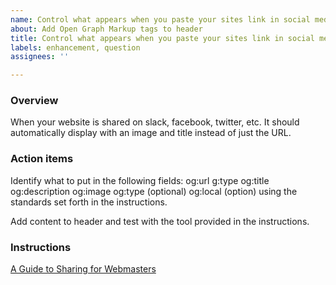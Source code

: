 ```yaml
---
name: Control what appears when you paste your sites link in social media sites
about: Add Open Graph Markup tags to header
title: Control what appears when you paste your sites link in social media sites
labels: enhancement, question
assignees: ''

---
```


### Overview

When your website is shared on slack, facebook, twitter, etc. It should automatically display with an image and title instead of just the URL.

### Action items

Identify what to put in the following fields:
og:url
g:type
og:title
og:description
og:image
og:type (optional)
og:local (option)
using the standards set forth in the instructions.

Add content to header and test with the tool provided in the instructions.

### Instructions

[A Guide to Sharing for Webmasters](https://developers.facebook.com/docs/sharing/webmasters#markup)
